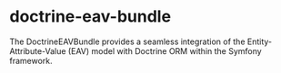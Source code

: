 # doctrine-eav-bundle
The DoctrineEAVBundle provides a seamless integration of the Entity-Attribute-Value (EAV) model with Doctrine ORM within the Symfony framework. 
